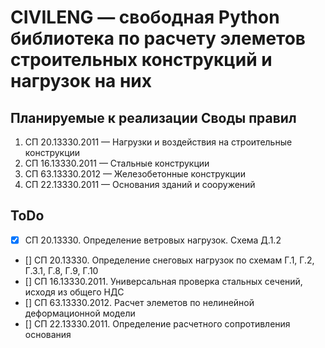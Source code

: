 # CIVILENG — свободная Python библиотека по расчету элеметов строительных конструкций и нагрузок на них


## Планируемые к реализации Своды правил
1. СП 20.13330.2011 — Нагрузки и воздействия на строительные конструкции
2. СП 16.13330.2011 — Стальные конструкции
3. СП 63.13330.2012 — Железобетонные конструкции
4. СП 22.13330.2011 — Основания зданий и сооружений

## ToDo
- [x] СП 20.13330. Определение ветровых нагрузок. Схема Д.1.2
- [] СП 20.13330. Определение снеговых нагрузок по схемам Г.1, Г.2, Г.3.1, Г.8, Г.9, Г.10
- [] СП 16.13330.2011. Универсальная проверка стальных сечений, исходя из общего НДС
- [] СП 63.13330.2012. Расчет элеметов по нелинейной деформационной модели
- [] СП 22.13330.2011. Определение расчетного сопротивления основания
